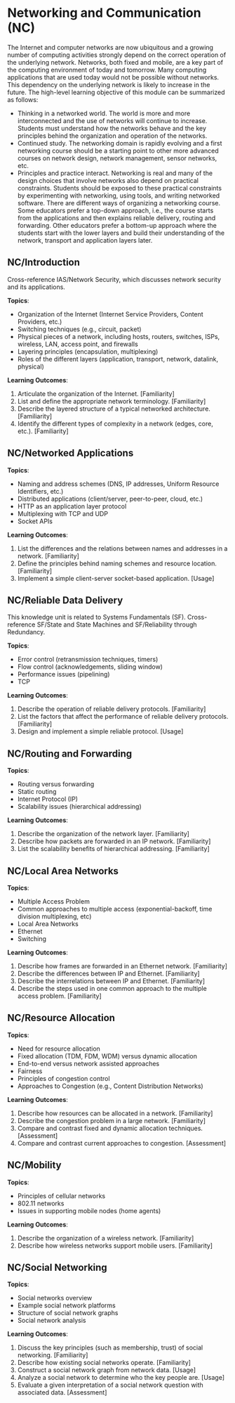 # Networking and Communication (NC)

The Internet and computer networks are now ubiquitous and a growing number of computing
activities strongly depend on the correct operation of the underlying network. Networks, both
fixed and mobile, are a key part of the computing environment of today and tomorrow. Many
computing applications that are used today would not be possible without networks. This
dependency on the underlying network is likely to increase in the future.
The high-level learning objective of this module can be summarized as follows:
- Thinking in a networked world. The world is more and more interconnected and the use
of networks will continue to increase. Students must understand how the networks
behave and the key principles behind the organization and operation of the networks.
- Continued study. The networking domain is rapidly evolving and a first networking
course should be a starting point to other more advanced courses on network design,
network management, sensor networks, etc.
- Principles and practice interact. Networking is real and many of the design choices that
involve networks also depend on practical constraints. Students should be exposed to
these practical constraints by experimenting with networking, using tools, and writing
networked software.
There are different ways of organizing a networking course. Some educators prefer a top-down
approach, i.e., the course starts from the applications and then explains reliable delivery, routing
and forwarding. Other educators prefer a bottom-up approach where the students start with the
lower layers and build their understanding of the network, transport and application layers later.

## NC/Introduction

Cross-reference IAS/Network Security, which discusses network security and its applications.

**Topics**:

- Organization of the Internet (Internet Service Providers, Content Providers, etc.)
- Switching techniques (e.g., circuit, packet)
- Physical pieces of a network, including hosts, routers, switches, ISPs, wireless, LAN, access point, and firewalls
- Layering principles (encapsulation, multiplexing)
- Roles of the different layers (application, transport, network, datalink, physical)

**Learning Outcomes**:

1. Articulate the organization of the Internet. [Familiarity]
2. List and define the appropriate network terminology. [Familiarity]
3. Describe the layered structure of a typical networked architecture. [Familiarity]
4. Identify the different types of complexity in a network (edges, core, etc.). [Familiarity]

## NC/Networked Applications

**Topics**:

- Naming and address schemes (DNS, IP addresses, Uniform Resource Identifiers, etc.)
- Distributed applications (client/server, peer-to-peer, cloud, etc.)
- HTTP as an application layer protocol
- Multiplexing with TCP and UDP
- Socket APIs

**Learning Outcomes**:

1. List the differences and the relations between names and addresses in a network. [Familiarity]
2. Define the principles behind naming schemes and resource location. [Familiarity]
3. Implement a simple client-server socket-based application. [Usage]

## NC/Reliable Data Delivery

This knowledge unit is related to Systems Fundamentals (SF). Cross-reference SF/State and
State Machines and SF/Reliability through Redundancy.

**Topics**:

- Error control (retransmission techniques, timers)
- Flow control (acknowledgements, sliding window)
- Performance issues (pipelining)
- TCP

**Learning Outcomes**:

1. Describe the operation of reliable delivery protocols. [Familiarity]
2. List the factors that affect the performance of reliable delivery protocols. [Familiarity]
3. Design and implement a simple reliable protocol. [Usage]

## NC/Routing and Forwarding

**Topics**:

- Routing versus forwarding
- Static routing
- Internet Protocol (IP)
- Scalability issues (hierarchical addressing)

**Learning Outcomes**:

1. Describe the organization of the network layer. [Familiarity]
2. Describe how packets are forwarded in an IP network. [Familiarity]
3. List the scalability benefits of hierarchical addressing. [Familiarity]

## NC/Local Area Networks

**Topics**:

- Multiple Access Problem
- Common approaches to multiple access (exponential-backoff, time division multiplexing, etc)
- Local Area Networks
- Ethernet
- Switching

**Learning Outcomes**:

1. Describe how frames are forwarded in an Ethernet network. [Familiarity]
2. Describe the differences between IP and Ethernet. [Familiarity]
3. Describe the interrelations between IP and Ethernet. [Familiarity]
4. Describe the steps used in one common approach to the multiple access problem. [Familiarity]

## NC/Resource Allocation

**Topics**:

- Need for resource allocation
- Fixed allocation (TDM, FDM, WDM) versus dynamic allocation
- End-to-end versus network assisted approaches
- Fairness
- Principles of congestion control
- Approaches to Congestion (e.g., Content Distribution Networks)

**Learning Outcomes**:

1. Describe how resources can be allocated in a network. [Familiarity]
2. Describe the congestion problem in a large network. [Familiarity]
3. Compare and contrast fixed and dynamic allocation techniques. [Assessment]
4. Compare and contrast current approaches to congestion. [Assessment]

## NC/Mobility

**Topics**:
- Principles of cellular networks
- 802.11 networks
- Issues in supporting mobile nodes (home agents)

**Learning Outcomes**:
1. Describe the organization of a wireless network. [Familiarity]
2. Describe how wireless networks support mobile users. [Familiarity]

## NC/Social Networking

**Topics**:

- Social networks overview
- Example social network platforms
- Structure of social network graphs
- Social network analysis

**Learning Outcomes**:

1. Discuss the key principles (such as membership, trust) of social networking. [Familiarity]
2. Describe how existing social networks operate. [Familiarity]
3. Construct a social network graph from network data. [Usage]
4. Analyze a social network to determine who the key people are. [Usage]
5. Evaluate a given interpretation of a social network question with associated data. [Assessment]
